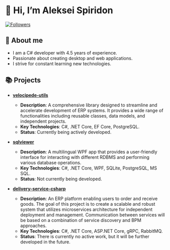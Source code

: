 # 👋 Hi, I’m Aleksei Spiridon

[![Followers](https://img.shields.io/github/followers/alexeysp11?style=social)](https://github.com/alexeysp11?tab=followers)

## 🚀 About me

- I am a C# developer with 4.5 years of experience.
- Passionate about creating desktop and web applications.
- I strive for constant learning new technologies.

## 📚 Projects

- [**velocipede-utils**](https://github.com/alexeysp11/velocipede-utils)
    - **Description**: A comprehensive library designed to streamline and accelerate development of ERP systems. It provides a wide range of functionalities including reusable classes, data models, and independent projects.
    - **Key Technologies**: C#, .NET Core, EF Core, PostgreSQL.
    - **Status**: Currently being actively developed.

- [**sqlviewer**](https://github.com/alexeysp11/sqlviewer)
    - **Description**: A multilingual WPF app that provides a user-friendly interface for interacting with different RDBMS and performing various database operations.
    - **Key Technologies**: C#, .NET Core, WPF, SQLite, PostgreSQL, MS SQL.
    - **Status**: Not currently being developed.

- [**delivery-service-csharp**](https://github.com/alexeysp11/delivery-service-csharp)
    - **Description**: An ERP platform enabling users to order and receive goods. The goal of this project is to create a scalable and robust system that utilizes microservices architecture for independent deployment and management. Communication between services will be based on a combination of service discovery and BPM approaches.
    - **Key Technologies**: C#, .NET Core, ASP.NET Core, gRPC, RabbitMQ.
    - **Status**: There is currently no active work, but it will be further developed in the future.
